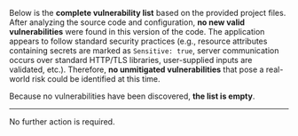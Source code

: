 Below is the **complete vulnerability list** based on the provided project files. After analyzing the source code and configuration, **no new valid vulnerabilities** were found in this version of the code. The application appears to follow standard security practices (e.g., resource attributes containing secrets are marked as `Sensitive: true`, server communication occurs over standard HTTP/TLS libraries, user-supplied inputs are validated, etc.). Therefore, **no unmitigated vulnerabilities** that pose a real-world risk could be identified at this time.

Because no vulnerabilities have been discovered, **the list is empty**.

---

No further action is required.
